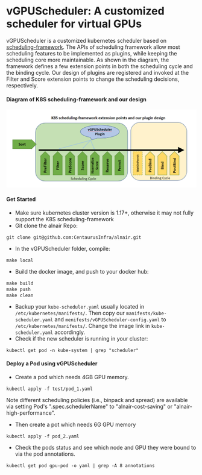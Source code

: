 # vGPUScheduler: A customized scheduler for virtual GPUs 

vGPUScheduler is a customized kubernetes scheduler based on [scheduling-framework](https://github.com/kubernetes/enhancements/blob/master/keps/sig-scheduling/20180409-scheduling-framework.md). The APIs of scheduling framework allow most scheduling features to be implemented as plugins, while keeping the scheduling core more maintainable. As shown in the diagram, the framework defines a few extension points in both the scheduling cycle and the binding cycle. Our design of plugins are registered and invoked at the Filter and Score extension points to change the scheduling decisions, respectively. 

#### Diagram of K8S scheduling-framework and our design
![framework](./img/framework.png)

#### Get Started
- Make sure kubernetes cluster version is 1.17+, otherwise it may not fully support the K8S scheduling-framework
- Git clone the alnair Repo:
```shell
git clone git@github.com:CentaurusInfra/alnair.git
```
- In the vGPUScheduler folder, compile:
```shell
make local
```
- Build the docker image, and push to your docker hub:
```shell
make build
make push
make clean
```
- Backup your `kube-scheduler.yaml` usually located in `/etc/kubernetes/manifests/`. Then copy our `manifests/kube-scheduler.yaml` and `menifests/vGPUScheduler-config.yaml` to `/etc/kubernetes/manifests/`. Change the image link in `kube-scheduler.yaml` accordingly.
- Check if the new scheduler is running in your cluster:
```shell
kubectl get pod -n kube-system | grep "scheduler"
```
#### Deploy a Pod using vGPUScheduler
- Create a pod which needs 4GB GPU memory.  
```shell
kubectl apply -f test/pod_1.yaml
```
Note different scheduling policies (i.e., binpack and spread) are
available via setting Pod's ".spec.schedulerName" to "alnair-cost-saving" or "alnair-high-performance".
- Then create a pot which needs 6G GPU memory
```shell
kubectl apply -f pod_2.yaml
```
- Check the pods status and see which node and GPU they were bound to via the pod annotations. 
```shell
kubectl get pod gpu-pod -o yaml | grep -A 8 annotations
```

